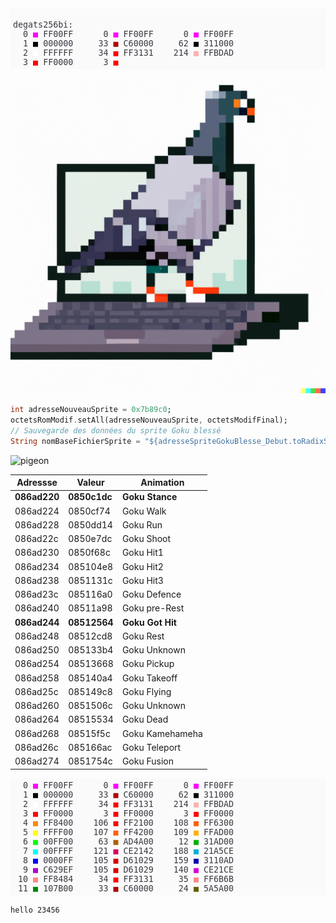 <DIV STYLE="display:block;white-space:pre;background-color:#FAFAFA;font-family:'Consolas',monospace;font-size:10pt;padding:4px;overflow:auto"><BR><SPAN STYLE="color:#383A42;background-color:#FAFAFA;">degats256bi:<BR>  0 </SPAN><SPAN STYLE="color:#FF00FF;background-color:#FAFAFA;">■ </SPAN><SPAN STYLE="color:#383A42;background-color:#FAFAFA;">FF00FF      0 </SPAN><SPAN STYLE="color:#FF00FF;background-color:#FAFAFA;">■ </SPAN><SPAN STYLE="color:#383A42;background-color:#FAFAFA;">FF00FF      0 </SPAN><SPAN STYLE="color:#FF00FF;background-color:#FAFAFA;">■ </SPAN><SPAN STYLE="color:#383A42;background-color:#FAFAFA;">FF00FF<BR>  1 </SPAN><SPAN STYLE="color:#000000;background-color:#FAFAFA;">■ </SPAN><SPAN STYLE="color:#383A42;background-color:#FAFAFA;">000000     33 </SPAN><SPAN STYLE="color:#AF0000;background-color:#FAFAFA;">■ </SPAN><SPAN STYLE="color:#383A42;background-color:#FAFAFA;">C60000     62 </SPAN><SPAN STYLE="color:#000000;background-color:#FAFAFA;">■ </SPAN><SPAN STYLE="color:#383A42;background-color:#FAFAFA;">311000<BR>  2 </SPAN><SPAN STYLE="color:#FFFFFF;background-color:#FAFAFA;">■ </SPAN><SPAN STYLE="color:#383A42;background-color:#FAFAFA;">FFFFFF     34 </SPAN><SPAN STYLE="color:#FF0000;background-color:#FAFAFA;">■ </SPAN><SPAN STYLE="color:#383A42;background-color:#FAFAFA;">FF3131    214 </SPAN><SPAN STYLE="color:#FFAFAF;background-color:#FAFAFA;">■ </SPAN><SPAN STYLE="color:#383A42;background-color:#FAFAFA;">FFBDAD<BR>  3 </SPAN><SPAN STYLE="color:#FF0000;background-color:#FAFAFA;">■ </SPAN><SPAN STYLE="color:#383A42;background-color:#FAFAFA;">FF0000      3 </SPAN><SPAN STYLE="color:#FF0000;background-color:#FAFAFA;">■ </SPAN></DIV>

![pigeon](/_images/pigeon2.png)

  
  ```dart
int adresseNouveauSprite = 0x7b89c0;
octetsRomModif.setAll(adresseNouveauSprite, octetsModifFinal);
// Sauvegarde des données du sprite Goku blessé
String nomBaseFichierSprite = "${adresseSpriteGokuBlesse_Debut.toRadixString(16).padLeft(8, "0")}_sprite";  
```
![pigeon](https://raw.githubusercontent.com/Fralacticus/testmarkdown/main/_images/pigeon2.png)
  
| Adressse     | Valeur       | Animation        |
| ------------ | ------------ | ---------------- |
| **086ad220** | **0850c1dc** | **Goku Stance**  |
| 086ad224     | 0850cf74     | Goku Walk        |
| 086ad228     | 0850dd14     | Goku Run         |
| 086ad22c     | 0850e7dc     | Goku Shoot       |
| 086ad230     | 0850f68c     | Goku Hit1        |
| 086ad234     | 085104e8     | Goku Hit2        |
| 086ad238     | 0851131c     | Goku Hit3        |
| 086ad23c     | 085116a0     | Goku Defence     |
| 086ad240     | 08511a98     | Goku pre-Rest    |
| **086ad244** | **08512564** | **Goku Got Hit** |
| 086ad248     | 08512cd8     | Goku Rest        |
| 086ad250     | 085133b4     | Goku Unknown     |
| 086ad254     | 08513668     | Goku Pickup      |
| 086ad258     | 085140a4     | Goku Takeoff     |
| 086ad25c     | 085149c8     | Goku Flying      |
| 086ad260     | 0851506c     | Goku Unknown     |
| 086ad264     | 08515534     | Goku Dead        |
| 086ad268     | 08515f5c     | Goku Kamehameha  |
| 086ad26c     | 085166ac     | Goku Teleport    |
| 086ad274     | 0851754c     | Goku Fusion      |
  
  <DIV STYLE="display:block;white-space:pre;background-color:#FAFAFA;font-family:'Consolas',monospace;font-size:10pt;padding:4px;overflow:auto"><SPAN STYLE="color:#383A42;background-color:#FAFAFA;">  0 </SPAN><SPAN STYLE="color:#FF00FF;background-color:#FAFAFA;">■ </SPAN><SPAN STYLE="color:#383A42;background-color:#FAFAFA;">FF00FF      0 </SPAN><SPAN STYLE="color:#FF00FF;background-color:#FAFAFA;">■ </SPAN><SPAN STYLE="color:#383A42;background-color:#FAFAFA;">FF00FF      0 </SPAN><SPAN STYLE="color:#FF00FF;background-color:#FAFAFA;">■ </SPAN><SPAN STYLE="color:#383A42;background-color:#FAFAFA;">FF00FF<BR>  1 </SPAN><SPAN STYLE="color:#000000;background-color:#FAFAFA;">■ </SPAN><SPAN STYLE="color:#383A42;background-color:#FAFAFA;">000000     33 </SPAN><SPAN STYLE="color:#AF0000;background-color:#FAFAFA;">■ </SPAN><SPAN STYLE="color:#383A42;background-color:#FAFAFA;">C60000     62 </SPAN><SPAN STYLE="color:#000000;background-color:#FAFAFA;">■ </SPAN><SPAN STYLE="color:#383A42;background-color:#FAFAFA;">311000<BR>  2 </SPAN><SPAN STYLE="color:#FFFFFF;background-color:#FAFAFA;">■ </SPAN><SPAN STYLE="color:#383A42;background-color:#FAFAFA;">FFFFFF     34 </SPAN><SPAN STYLE="color:#FF0000;background-color:#FAFAFA;">■ </SPAN><SPAN STYLE="color:#383A42;background-color:#FAFAFA;">FF3131    214 </SPAN><SPAN STYLE="color:#FFAFAF;background-color:#FAFAFA;">■ </SPAN><SPAN STYLE="color:#383A42;background-color:#FAFAFA;">FFBDAD<BR>  3 </SPAN><SPAN STYLE="color:#FF0000;background-color:#FAFAFA;">■ </SPAN><SPAN STYLE="color:#383A42;background-color:#FAFAFA;">FF0000      3 </SPAN><SPAN STYLE="color:#FF0000;background-color:#FAFAFA;">■ </SPAN><SPAN STYLE="color:#383A42;background-color:#FAFAFA;">FF0000      3 </SPAN><SPAN STYLE="color:#FF0000;background-color:#FAFAFA;">■ </SPAN><SPAN STYLE="color:#383A42;background-color:#FAFAFA;">FF0000<BR>  4 </SPAN><SPAN STYLE="color:#FF8700;background-color:#FAFAFA;">■ </SPAN><SPAN STYLE="color:#383A42;background-color:#FAFAFA;">FF8400    106 </SPAN><SPAN STYLE="color:#FF0000;background-color:#FAFAFA;">■ </SPAN><SPAN STYLE="color:#383A42;background-color:#FAFAFA;">FF2100    108 </SPAN><SPAN STYLE="color:#FF5F00;background-color:#FAFAFA;">■ </SPAN><SPAN STYLE="color:#383A42;background-color:#FAFAFA;">FF6300<BR>  5 </SPAN><SPAN STYLE="color:#FFFF00;background-color:#FAFAFA;">■ </SPAN><SPAN STYLE="color:#383A42;background-color:#FAFAFA;">FFFF00    107 </SPAN><SPAN STYLE="color:#FF5F00;background-color:#FAFAFA;">■ </SPAN><SPAN STYLE="color:#383A42;background-color:#FAFAFA;">FF4200    109 </SPAN><SPAN STYLE="color:#FFAF00;background-color:#FAFAFA;">■ </SPAN><SPAN STYLE="color:#383A42;background-color:#FAFAFA;">FFAD00<BR>  6 </SPAN><SPAN STYLE="color:#00FF00;background-color:#FAFAFA;">■ </SPAN><SPAN STYLE="color:#383A42;background-color:#FAFAFA;">00FF00     63 </SPAN><SPAN STYLE="color:#AF5F00;background-color:#FAFAFA;">■ </SPAN><SPAN STYLE="color:#383A42;background-color:#FAFAFA;">AD4A00     12 </SPAN><SPAN STYLE="color:#00AF00;background-color:#FAFAFA;">■ </SPAN><SPAN STYLE="color:#383A42;background-color:#FAFAFA;">31AD00<BR>  7 </SPAN><SPAN STYLE="color:#00FFFF;background-color:#FAFAFA;">■ </SPAN><SPAN STYLE="color:#383A42;background-color:#FAFAFA;">00FFFF    121 </SPAN><SPAN STYLE="color:#D7005F;background-color:#FAFAFA;">■ </SPAN><SPAN STYLE="color:#383A42;background-color:#FAFAFA;">CE2142    188 </SPAN><SPAN STYLE="color:#00AFD7;background-color:#FAFAFA;">■ </SPAN><SPAN STYLE="color:#383A42;background-color:#FAFAFA;">21A5CE<BR>  8 </SPAN><SPAN STYLE="color:#0000FF;background-color:#FAFAFA;">■ </SPAN><SPAN STYLE="color:#383A42;background-color:#FAFAFA;">0000FF    105 </SPAN><SPAN STYLE="color:#D70000;background-color:#FAFAFA;">■ </SPAN><SPAN STYLE="color:#383A42;background-color:#FAFAFA;">D61029    159 </SPAN><SPAN STYLE="color:#0000AF;background-color:#FAFAFA;">■ </SPAN><SPAN STYLE="color:#383A42;background-color:#FAFAFA;">3110AD<BR>  9 </SPAN><SPAN STYLE="color:#AF00D7;background-color:#FAFAFA;">■ </SPAN><SPAN STYLE="color:#383A42;background-color:#FAFAFA;">C629EF    105 </SPAN><SPAN STYLE="color:#D70000;background-color:#FAFAFA;">■ </SPAN><SPAN STYLE="color:#383A42;background-color:#FAFAFA;">D61029    140 </SPAN><SPAN STYLE="color:#D700D7;background-color:#FAFAFA;">■ </SPAN><SPAN STYLE="color:#383A42;background-color:#FAFAFA;">CE21CE<BR> 10 </SPAN><SPAN STYLE="color:#FF8787;background-color:#FAFAFA;">■ </SPAN><SPAN STYLE="color:#383A42;background-color:#FAFAFA;">FF8484     34 </SPAN><SPAN STYLE="color:#FF0000;background-color:#FAFAFA;">■ </SPAN><SPAN STYLE="color:#383A42;background-color:#FAFAFA;">FF3131     35 </SPAN><SPAN STYLE="color:#FF8787;background-color:#FAFAFA;">■ </SPAN><SPAN STYLE="color:#383A42;background-color:#FAFAFA;">FF6B6B<BR> 11 </SPAN><SPAN STYLE="color:#008700;background-color:#FAFAFA;">■ </SPAN><SPAN STYLE="color:#383A42;background-color:#FAFAFA;">107B00     33 </SPAN><SPAN STYLE="color:#AF0000;background-color:#FAFAFA;">■ </SPAN><SPAN STYLE="color:#383A42;background-color:#FAFAFA;">C60000     24 </SPAN><SPAN STYLE="color:#5F5F00;background-color:#FAFAFA;">■ </SPAN><SPAN STYLE="color:#383A42;background-color:#FAFAFA;">5A5A00</SPAN></DIV>
    
    hello 23456
